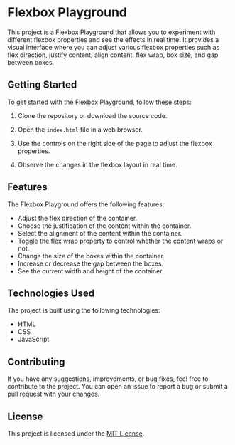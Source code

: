 # Flexbox Playground

This project is a Flexbox Playground that allows you to experiment with different flexbox properties and see the effects in real time. It provides a visual interface where you can adjust various flexbox properties such as flex direction, justify content, align content, flex wrap, box size, and gap between boxes.

## Getting Started

To get started with the Flexbox Playground, follow these steps:

1. Clone the repository or download the source code.

2. Open the `index.html` file in a web browser.

3. Use the controls on the right side of the page to adjust the flexbox properties.

4. Observe the changes in the flexbox layout in real time.

## Features

The Flexbox Playground offers the following features:

- Adjust the flex direction of the container.
- Choose the justification of the content within the container.
- Select the alignment of the content within the container.
- Toggle the flex wrap property to control whether the content wraps or not.
- Change the size of the boxes within the container.
- Increase or decrease the gap between the boxes.
- See the current width and height of the container.

## Technologies Used

The project is built using the following technologies:

- HTML
- CSS
- JavaScript

## Contributing

If you have any suggestions, improvements, or bug fixes, feel free to contribute to the project. You can open an issue to report a bug or submit a pull request with your changes.

## License

This project is licensed under the [MIT License](LICENSE).
